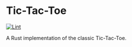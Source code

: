 # Tic-Tac-Toe

[![Lint](https://github.com/toivjon/rust-tic-tac-toe/actions/workflows/lint.yml/badge.svg)](https://github.com/toivjon/rust-tic-tac-toe/actions/workflows/lint.yml)

A Rust implementation of the classic Tic-Tac-Toe.
